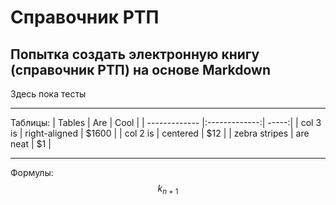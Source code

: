 # Справочник РТП
Попытка создать электронную книгу (справочник РТП) на основе Markdown
---
Здесь пока тесты


---
Таблицы:
| Tables        | Are           | Cool  |
| ------------- |:-------------:| -----:|
| col 3 is      | right-aligned | $1600 |
| col 2 is      | centered      |   $12 |
| zebra stripes | are neat      |    $1 |


---
Формулы:
$$k_{n+1}$$